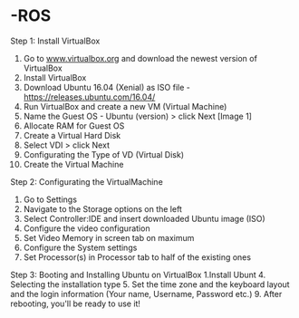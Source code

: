 # -ROS

Step 1: Install VirtualBox
1. Go to www.virtualbox.org and download the newest version of VirtualBox 
2. Install VirtualBox
3. Download Ubuntu 16.04 (Xenial) as ISO file - https://releases.ubuntu.com/16.04/
4. Run VirtualBox and create a new VM (Virtual Machine)
5. Name the Guest OS - Ubuntu (version) > click Next [Image 1]
6. Allocate RAM for Guest OS
7. Create a Virtual Hard Disk 
8. Select VDI > click Next 
9. Configurating the Type of VD (Virtual Disk) 
10. Create the Virtual Machine


Step 2: Configurating the VirtualMachine
1. Go to Settings 
2. Navigate to the Storage options on the left
3. Select Controller:IDE and insert downloaded Ubuntu image (ISO) 
4. Configure the video configuration
5. Set Video Memory in screen tab on maximum
6. Configure the System settings 
7. Set Processor(s) in Processor tab to half of the existing ones

Step 3: Booting and Installing Ubuntu on VirtualBox
1.Install Ubunt
4. Selecting the installation type
5. Set the time zone and the keyboard layout and the login information (Your name, Username, Password etc.)
9. After rebooting, you'll be ready to use it!
